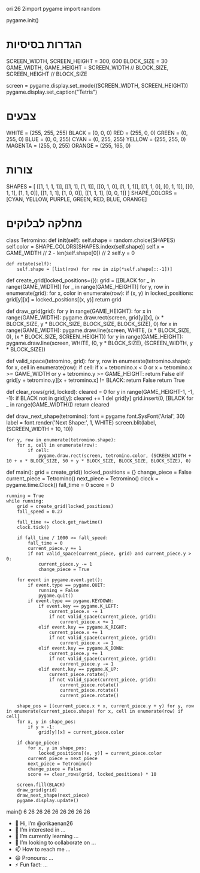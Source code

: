 
ori
26
2import pygame
import random

pygame.init()

# הגדרות בסיסיות
SCREEN_WIDTH, SCREEN_HEIGHT = 300, 600
BLOCK_SIZE = 30
GAME_WIDTH, GAME_HEIGHT = SCREEN_WIDTH // BLOCK_SIZE, SCREEN_HEIGHT // BLOCK_SIZE

screen = pygame.display.set_mode((SCREEN_WIDTH, SCREEN_HEIGHT))
pygame.display.set_caption("Tetris")

# צבעים
WHITE = (255, 255, 255)
BLACK = (0, 0, 0)
RED = (255, 0, 0)
GREEN = (0, 255, 0)
BLUE = (0, 0, 255)
CYAN = (0, 255, 255)
YELLOW = (255, 255, 0)
MAGENTA = (255, 0, 255)
ORANGE = (255, 165, 0)

# צורות
SHAPES = [
    [[1, 1, 1, 1]],
    [[1, 1], [1, 1]],
    [[0, 1, 0], [1, 1, 1]],
    [[1, 1, 0], [0, 1, 1]],
    [[0, 1, 1], [1, 1, 0]],
    [[1, 1, 1], [1, 0, 0]],
    [[1, 1, 1], [0, 0, 1]]
]
SHAPE_COLORS = [CYAN, YELLOW, PURPLE, GREEN, RED, BLUE, ORANGE]

# מחלקה לבלוקים
class Tetromino:
    def __init__(self):
        self.shape = random.choice(SHAPES)
        self.color = SHAPE_COLORS[SHAPES.index(self.shape)]
        self.x = GAME_WIDTH // 2 - len(self.shape[0]) // 2
        self.y = 0

    def rotate(self):
        self.shape = [list(row) for row in zip(*self.shape[::-1])]

def create_grid(locked_positions={}):
    grid = [[BLACK for _ in range(GAME_WIDTH)] for _ in range(GAME_HEIGHT)]
    for y, row in enumerate(grid):
        for x, color in enumerate(row):
            if (x, y) in locked_positions:
                grid[y][x] = locked_positions[(x, y)]
    return grid

def draw_grid(grid):
    for y in range(GAME_HEIGHT):
        for x in range(GAME_WIDTH):
            pygame.draw.rect(screen, grid[y][x], (x * BLOCK_SIZE, y * BLOCK_SIZE, BLOCK_SIZE, BLOCK_SIZE), 0)
    for x in range(GAME_WIDTH):
        pygame.draw.line(screen, WHITE, (x * BLOCK_SIZE, 0), (x * BLOCK_SIZE, SCREEN_HEIGHT))
    for y in range(GAME_HEIGHT):
        pygame.draw.line(screen, WHITE, (0, y * BLOCK_SIZE), (SCREEN_WIDTH, y * BLOCK_SIZE))

def valid_space(tetromino, grid):
    for y, row in enumerate(tetromino.shape):
        for x, cell in enumerate(row):
            if cell:
                if x + tetromino.x < 0 or x + tetromino.x >= GAME_WIDTH or y + tetromino.y >= GAME_HEIGHT:
                    return False
                elif grid[y + tetromino.y][x + tetromino.x] != BLACK:
                    return False
    return True

def clear_rows(grid, locked):
    cleared = 0
    for y in range(GAME_HEIGHT-1, -1, -1):
        if BLACK not in grid[y]:
            cleared += 1
            del grid[y]
            grid.insert(0, [BLACK for _ in range(GAME_WIDTH)])
    return cleared

def draw_next_shape(tetromino):
    font = pygame.font.SysFont('Arial', 30)
    label = font.render('Next Shape:', 1, WHITE)
    screen.blit(label, (SCREEN_WIDTH + 10, 10))

    for y, row in enumerate(tetromino.shape):
        for x, cell in enumerate(row):
            if cell:
                pygame.draw.rect(screen, tetromino.color, (SCREEN_WIDTH + 10 + x * BLOCK_SIZE, 50 + y * BLOCK_SIZE, BLOCK_SIZE, BLOCK_SIZE), 0)

def main():
    grid = create_grid()
    locked_positions = {}
    change_piece = False
    current_piece = Tetromino()
    next_piece = Tetromino()
    clock = pygame.time.Clock()
    fall_time = 0
    score = 0

    running = True
    while running:
        grid = create_grid(locked_positions)
        fall_speed = 0.27

        fall_time += clock.get_rawtime()
        clock.tick()

        if fall_time / 1000 >= fall_speed:
            fall_time = 0
            current_piece.y += 1
            if not valid_space(current_piece, grid) and current_piece.y > 0:
                current_piece.y -= 1
                change_piece = True

        for event in pygame.event.get():
            if event.type == pygame.QUIT:
                running = False
                pygame.quit()
            if event.type == pygame.KEYDOWN:
                if event.key == pygame.K_LEFT:
                    current_piece.x -= 1
                    if not valid_space(current_piece, grid):
                        current_piece.x += 1
                elif event.key == pygame.K_RIGHT:
                    current_piece.x += 1
                    if not valid_space(current_piece, grid):
                        current_piece.x -= 1
                elif event.key == pygame.K_DOWN:
                    current_piece.y += 1
                    if not valid_space(current_piece, grid):
                        current_piece.y -= 1
                elif event.key == pygame.K_UP:
                    current_piece.rotate()
                    if not valid_space(current_piece, grid):
                        current_piece.rotate()
                        current_piece.rotate()
                        current_piece.rotate()

        shape_pos = [(current_piece.x + x, current_piece.y + y) for y, row in enumerate(current_piece.shape) for x, cell in enumerate(row) if cell]
        for x, y in shape_pos:
            if y > -1:
                grid[y][x] = current_piece.color

        if change_piece:
            for x, y in shape_pos:
                locked_positions[(x, y)] = current_piece.color
            current_piece = next_piece
            next_piece = Tetromino()
            change_piece = False
            score += clear_rows(grid, locked_positions) * 10

        screen.fill(BLACK)
        draw_grid(grid)
        draw_next_shape(next_piece)
        pygame.display.update()

main()
6
26
26
26
26
26
26
26
26
- 👋 Hi, I’m @orikaenan26
- 👀 I’m interested in ...
- 🌱 I’m currently learning ...
- 💞️ I’m looking to collaborate on ...
- 📫 How to reach me ...
- 😄 Pronouns: ...
- ⚡ Fun fact: ...

<!---
orikaenan26/orikaenan26 is a ✨ special ✨ repository because its `README.md` (this file) appears on your GitHub profile.
You can click the Preview link to take a look at your changes.
--->
